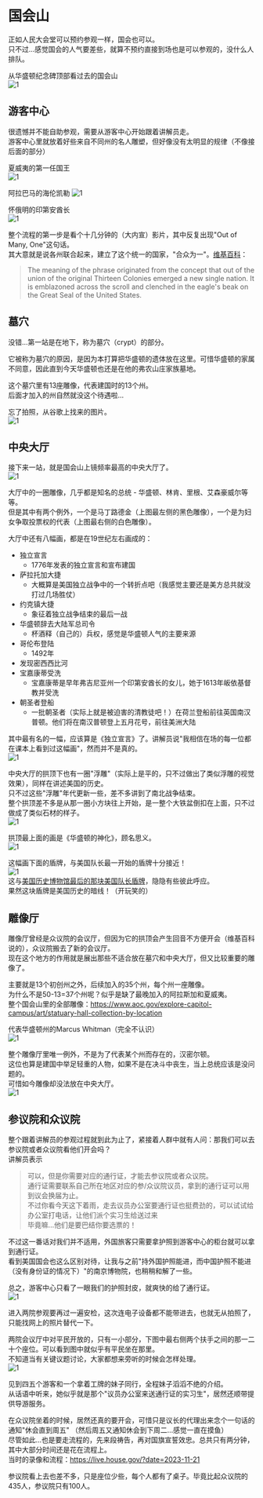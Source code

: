 # 国会山
正如人民大会堂可以预约参观一样，国会也可以。  
只不过...感觉国会的人气要差些，就算不预约直接到场也是可以参观的，没什么人排队。  

从华盛顿纪念碑顶部看过去的国会山  
![1](img/1.jpg)

## 游客中心
很遗憾并不能自助参观，需要从游客中心开始跟着讲解员走。  
游客中心里就放着好些来自不同州的名人雕塑，但好像没有太明显的规律（不像接后面的部分）  

夏威夷的第一任国王  
![1](img/2.jpg)

阿拉巴马的海伦凯勒
![1](img/3.jpg)

怀俄明的印第安酋长  
![1](img/4.jpg)

整个流程的第一步是看个十几分钟的（大内宣）影片，其中反复出现"Out of Many, One"这句话。  
其大意就是说各州联合起来，建立了这个统一的国家，"合众为一"。[维基百科](https://en.wikipedia.org/wiki/E_pluribus_unum)：  
> The meaning of the phrase originated from the concept that out of the union of the original 
> Thirteen Colonies emerged a new single nation. 
> It is emblazoned across the scroll and clenched in the eagle's beak on the Great Seal 
> of the United States.

## 墓穴
没错...第一站是在地下，称为墓穴（crypt）的部分。  

它被称为墓穴的原因，是因为本打算把华盛顿的遗体放在这里。可惜华盛顿的家属不同意，因此直到今天华盛顿也还是在他的弗农山庄家族墓地。  

这个墓穴里有13座雕像，代表建国时的13个州。  
后面才加入的州自然就没这个待遇啦...

忘了拍照，从谷歌上找来的图片。  
![1](img/5.jpg)

## 中央大厅
接下来一站，就是国会山上镜频率最高的中央大厅了。  
![1](img/6.jpg)

大厅中的一圈雕像，几乎都是知名的总统 - 华盛顿、林肯、里根、艾森豪威尔等等。  
但是其中有两个例外，一个是马丁路德金（上图最左侧的黑色雕像），一个是为妇女争取投票权的代表（上图最右侧的白色雕像）。

大厅中还有八幅画，都是在19世纪左右画成的：
- 独立宣言
  - 1776年发表的独立宣言和宣布建国
- 萨拉托加大捷
  - 大概算是美国独立战争中的一个转折点吧（我感觉主要还是美方总共就没打过几场胜仗）
- 约克镇大捷
  - 象征着独立战争结束的最后一战
- 华盛顿辞去大陆军总司令
  - 杯酒释（自己的）兵权，感觉是华盛顿人气的主要来源
- 哥伦布登陆
  - 1492年
- 发现密西西比河
- 宝嘉康蒂受洗
  - 宝嘉康蒂是早年弗吉尼亚州一个印第安酋长的女儿，她于1613年皈依基督教并受洗
- 朝圣者登船
  - 一批朝圣者（实际上就是被迫害的清教徒吧！）在荷兰登船前往英国南汉普顿。他们将在南汉普顿登上五月花号，前往美洲大陆

其中最有名的一幅，应该算是《独立宣言》了。讲解员说"我相信在场的每一位都在课本上看到过这幅画"，然而并不是真的。  
![1](img/7.jpg)

中央大厅的拱顶下也有一圈"浮雕"（实际上是平的，只不过做出了类似浮雕的视觉效果），同样在讲述美国的历史。  
只不过这些"浮雕"年代更新一些，差不多讲到了南北战争结束。  
整个拱顶差不多是从那一圈小方块往上开始，是一整个大铁盆倒扣在上面，只不过做成了类似石材的样子。  
![1](img/8.jpg)

拱顶最上面的画是《华盛顿的神化》，顾名思义。  
![1](img/9.jpg)

这幅画下面的盾牌，与美国队长最一开始的盾牌十分接近！  
![1](img/10.jpg)  
这与[美国历史博物馆最后的那块美国队长盾牌](https://github.com/Handwarmer/note/blob/main/DC/AmericanHistoryMuseum/note.md#%E6%B5%81%E8%A1%8C%E6%96%87%E5%8C%96)，隐隐有些彼此呼应。  
果然这块盾牌是美国历史的暗线！（开玩笑的）

## 雕像厅
雕像厅曾经是众议院的会议厅，但因为它的拱顶会产生回音不方便开会（维基百科说的），众议院搬去了新的会议厅。  
现在这个地方的作用就是展出那些不适合放在墓穴和中央大厅，但又比较重要的雕像了。  

主要就是13个初创州之外，后续加入的35个州，每个州一座雕像。  
为什么不是50-13=37个州呢？似乎是缺了最晚加入的阿拉斯加和夏威夷。  
整个国会山里的全部雕像：https://www.aoc.gov/explore-capitol-campus/art/statuary-hall-collection-by-location

代表华盛顿州的Marcus Whitman（完全不认识）  
![1](img/11.jpg)  

整个雕像厅里唯一例外，不是为了代表某个州而存在的，汉密尔顿。  
这位也算是建国中举足轻重的人物，如果不是在决斗中丧生，当上总统应该是没问题的。  
可惜如今雕像却没法放在中央大厅。  
![1](img/12.jpg) 

## 参议院和众议院
整个跟着讲解员的参观过程就到此为止了，紧接着人群中就有人问：那我们可以去参议院或者众议院看他们开会吗？  
讲解员表示  
>可以，但是你需要对应的通行证，才能去参议院或者众议院。  
通行证需要联系自己所在地区对应的参/众议院议员，拿到的通行证可以用到议会换届为止。  
不过你看今天这下着雨，走去议员办公室要通行证也挺费劲的，可以试试给办公室打电话，让他们派个实习生给送过来  
毕竟嘛...他们是要巴结你要选票的！

不过这一番话对我们并不适用，外国旅客只需要拿护照到游客中心的柜台就可以拿到通行证。  
看到美国国会也这么区别对待，让我与之前"持外国护照能进，而中国护照不能进（没有身份证的情况下）"的南京博物院，也稍稍和解了一些。  

总之，游客中心只看了一眼我们的护照封皮，就爽快的给了通行证。  
![1](img/13.jpg) 

进入两院参观要再过一遍安检，这次连电子设备都不能带进去，也就无从拍照了，只能找网上的照片替代一下。

两院会议厅中对平民开放的，只有一小部分，下图中最右侧两个扶手之间的那一二十个座位。可以看到图中就似乎有平民坐在那里。  
不知道当有关键议题讨论，大家都想来旁听的时候会怎样处理。  
![1](img/14.webp)

见到四五个游客和一个拿着工牌的妹子同行，全程妹子滔滔不绝的介绍。  
从话语中听来，她似乎就是那个"议员办公室来送通行证的实习生"，居然还顺带提供导游服务。  

在众议院坐着的时候，居然还真的要开会，可惜只是议长的代理出来念个一句话的通知"休会直到周五" （然后周五又通知休会到下周二...感觉一直在摸鱼）  
尽管如此...也是要走流程的，先来段祷告，再对国旗宣誓效忠。总共只有两分钟，其中大部分时间还是花在流程上。  
当时的录像和流程：https://live.house.gov/?date=2023-11-21

参议院看上去也差不多，只是座位少些，每个人都有了桌子。毕竟比起众议院的435人，参议院只有100人。